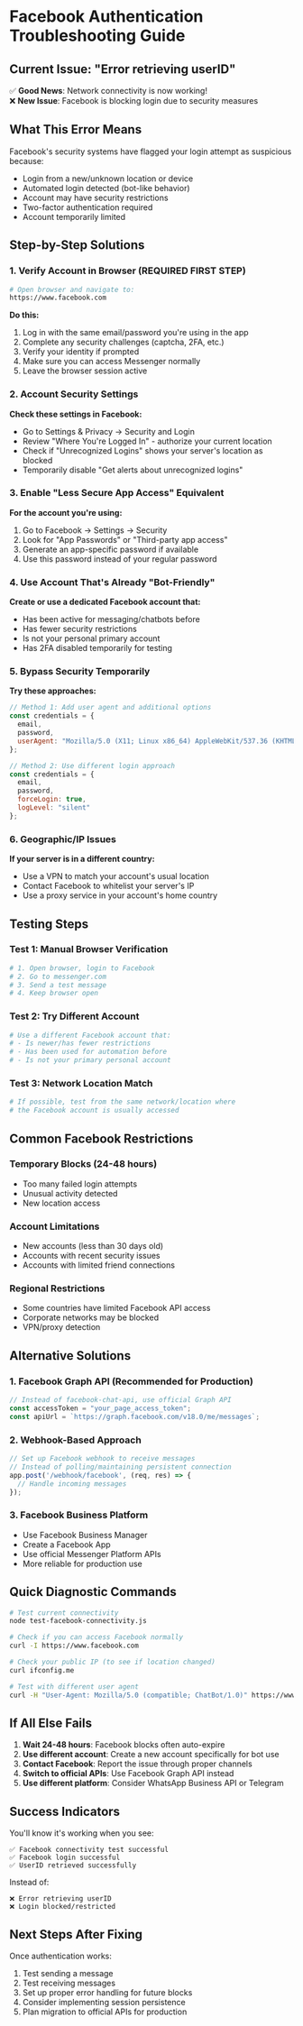 # Facebook Authentication Troubleshooting Guide

## Current Issue: "Error retrieving userID"

✅ **Good News**: Network connectivity is now working!  
❌ **New Issue**: Facebook is blocking login due to security measures

## What This Error Means

Facebook's security systems have flagged your login attempt as suspicious because:
- Login from a new/unknown location or device
- Automated login detected (bot-like behavior)
- Account may have security restrictions
- Two-factor authentication required
- Account temporarily limited

## Step-by-Step Solutions

### 1. Verify Account in Browser (REQUIRED FIRST STEP)

```bash
# Open browser and navigate to:
https://www.facebook.com
```

**Do this:**
1. Log in with the same email/password you're using in the app
2. Complete any security challenges (captcha, 2FA, etc.)
3. Verify your identity if prompted
4. Make sure you can access Messenger normally
5. Leave the browser session active

### 2. Account Security Settings

**Check these settings in Facebook:**
- Go to Settings & Privacy → Security and Login
- Review "Where You're Logged In" - authorize your current location
- Check if "Unrecognized Logins" shows your server's location as blocked
- Temporarily disable "Get alerts about unrecognized logins"

### 3. Enable "Less Secure App Access" Equivalent

**For the account you're using:**
1. Go to Facebook → Settings → Security
2. Look for "App Passwords" or "Third-party app access"
3. Generate an app-specific password if available
4. Use this password instead of your regular password

### 4. Use Account That's Already "Bot-Friendly"

**Create or use a dedicated Facebook account that:**
- Has been active for messaging/chatbots before
- Has fewer security restrictions
- Is not your personal primary account
- Has 2FA disabled temporarily for testing

### 5. Bypass Security Temporarily

**Try these approaches:**

```javascript
// Method 1: Add user agent and additional options
const credentials = { 
  email, 
  password,
  userAgent: "Mozilla/5.0 (X11; Linux x86_64) AppleWebKit/537.36 (KHTML, like Gecko) Chrome/91.0.4472.124 Safari/537.36"
};

// Method 2: Use different login approach
const credentials = {
  email,
  password,
  forceLogin: true,
  logLevel: "silent"
};
```

### 6. Geographic/IP Issues

**If your server is in a different country:**
- Use a VPN to match your account's usual location
- Contact Facebook to whitelist your server's IP
- Use a proxy service in your account's home country

## Testing Steps

### Test 1: Manual Browser Verification
```bash
# 1. Open browser, login to Facebook
# 2. Go to messenger.com
# 3. Send a test message
# 4. Keep browser open
```

### Test 2: Try Different Account
```bash
# Use a different Facebook account that:
# - Is newer/has fewer restrictions
# - Has been used for automation before
# - Is not your primary personal account
```

### Test 3: Network Location Match
```bash
# If possible, test from the same network/location where
# the Facebook account is usually accessed
```

## Common Facebook Restrictions

### Temporary Blocks (24-48 hours)
- Too many failed login attempts
- Unusual activity detected
- New location access

### Account Limitations
- New accounts (less than 30 days old)
- Accounts with recent security issues
- Accounts with limited friend connections

### Regional Restrictions
- Some countries have limited Facebook API access
- Corporate networks may be blocked
- VPN/proxy detection

## Alternative Solutions

### 1. Facebook Graph API (Recommended for Production)
```javascript
// Instead of facebook-chat-api, use official Graph API
const accessToken = "your_page_access_token";
const apiUrl = `https://graph.facebook.com/v18.0/me/messages`;
```

### 2. Webhook-Based Approach
```javascript
// Set up Facebook webhook to receive messages
// Instead of polling/maintaining persistent connection
app.post('/webhook/facebook', (req, res) => {
  // Handle incoming messages
});
```

### 3. Facebook Business Platform
- Use Facebook Business Manager
- Create a Facebook App
- Use official Messenger Platform APIs
- More reliable for production use

## Quick Diagnostic Commands

```bash
# Test current connectivity
node test-facebook-connectivity.js

# Check if you can access Facebook normally
curl -I https://www.facebook.com

# Check your public IP (to see if location changed)
curl ifconfig.me

# Test with different user agent
curl -H "User-Agent: Mozilla/5.0 (compatible; ChatBot/1.0)" https://www.facebook.com
```

## If All Else Fails

1. **Wait 24-48 hours**: Facebook blocks often auto-expire
2. **Use different account**: Create a new account specifically for bot use
3. **Contact Facebook**: Report the issue through proper channels
4. **Switch to official APIs**: Use Facebook Graph API instead
5. **Use different platform**: Consider WhatsApp Business API or Telegram

## Success Indicators

You'll know it's working when you see:
```
✅ Facebook connectivity test successful
✅ Facebook login successful
✅ UserID retrieved successfully
```

Instead of:
```
❌ Error retrieving userID
❌ Login blocked/restricted
```

## Next Steps After Fixing

Once authentication works:
1. Test sending a message
2. Test receiving messages
3. Set up proper error handling for future blocks
4. Consider implementing session persistence
5. Plan migration to official APIs for production
